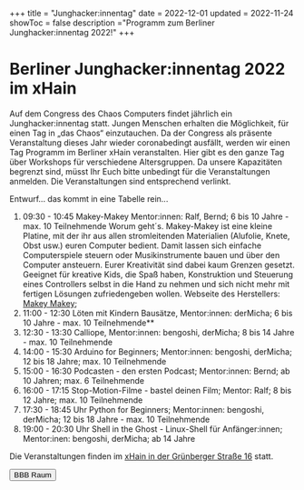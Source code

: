 +++
title = "Junghacker:innentag"
date = 2022-12-01
updated = 2022-11-24
showToc = false
description ="Programm zum Berliner Junghacker:innentag 2022!"
+++

<script lang="ts">
    import Button from '$lib/components/Button.svelte';    
    import UserRectangle from "phosphor-svelte/lib/UserRectangle";
</script>

# Berliner Junghacker:innentag 2022 im xHain

Auf dem Congress des Chaos Computers findet jährlich ein Junghacker:innentag statt. Jungen Menschen erhalten die Möglichkeit, für einen Tag in „das Chaos“ einzutauchen. Da der Congress als präsente Veranstaltung dieses Jahr wieder coronabedingt ausfällt, werden wir einen Tag Programm im Berliner xHain veranstalten. Hier gibt es den ganze Tag über Workshops für verschiedene Altersgruppen. Da unsere Kapazitäten begrenzt sind, müsst Ihr Euch bitte unbedingt für die Veranstaltungen anmelden. Die Veranstaltungen sind entsprechend verlinkt.

Entwurf... das kommt in eine Tabelle rein...

1. 09:30 - 10:45 Makey-Makey Mentor:innen: Ralf, Bernd; 6 bis 10 Jahre - max. 10 Teilnehmende Worum geht´s. Makey-Makey ist eine kleine Platine, mit der ihr aus allen stromleitenden Materialien (Alufolie, Knete, Obst usw.) euren Computer bedient. Damit lassen sich einfache Computerspiele steuern oder Musikinstrumente bauen und über den Computer ansteuern. Eurer Kreativität sind dabei kaum Grenzen gesetzt. Geeignet für kreative Kids, die Spaß haben, Konstruktion und Steuerung eines Controllers selbst in die Hand zu nehmen und sich nicht mehr mit fertigen Lösungen zufriedengeben wollen.
Webseite des Herstellers: [Makey Makey](https://makeymakey.com/);
2. 11:00 - 12:30 Löten mit Kindern Bausätze, Mentor:innen: derMicha; 6 bis 10 Jahre - max. 10 Teilnehmende**
3. 12:30 - 13:30 Calliope, Mentor:innen: bengoshi, derMicha; 8 bis 14 Jahre - max. 10 Teilnehmende
4. 14:00 - 15:30 Arduino for Beginners; Mentor:innen: bengoshi, derMicha; 12 bis 18 Jahre; max. 10 Teilnehmende
5. 15:00 - 16:30 Podcasten - den ersten Podcast; Mentor:innen: Bernd; ab 10 Jahren; max. 6 Teilnehmende
6. 16:00 - 17:15 Stop-Motion-Filme - bastel deinen Film; Mentor: Ralf; 8 bis 12 Jahre; max. 10 Teilnehmende
7. 17:30 - 18:45 Uhr Python for Beginners; Mentor:innen: bengoshi, derMicha; 12 bis 18 Jahre - max. 10 Teilnehmende
8. 19:00 - 20:30 Uhr Shell in the Ghost - Linux-Shell für Anfänger:innen; Mentor:inen: bengoshi, derMicha; ab 14 Jahre



Die Veranstaltungen finden im [xHain in der Grünberger Straße 16](https://x-hain.de/de/) statt.

<div class="flex justify-center">
    <Button href="https://openstreetmap.de/karte/?zoom=15&lat=52.51269&lon=13.44575&layers=B00TT">
        <UserRectangle size={24} /> BBB Raum
    </Button>
</div>
